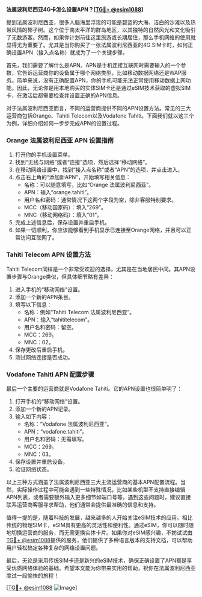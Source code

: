 **法属波利尼西亚4G卡怎么设置APN？[[TG💪+ @esim1088](https://t.me/s/esim1088)]**

提到法属波利尼西亚，很多人脑海里浮现的可能是碧蓝的大海、洁白的沙滩以及热带风情的椰子树。这个位于南太平洋的群岛地区，以其独特的自然风光和文化吸引了无数游客。然而，如果你计划前往这里旅游或长期居住，那么手机网络的使用就显得尤为重要了。尤其是当你购买了一张法属波利尼西亚的4G SIM卡时，如何正确设置APN（接入点名称）就成为了一个关键步骤。

首先，我们需要了解什么是APN。APN是手机连接互联网时需要输入的一个参数，它告诉运营商你的设备属于哪个网络类型，比如移动数据网络还是WAP服务。简单来说，没有正确配置APN，你的手机可能无法正常使用移动数据上网功能。因此，无论你是用本地购买的实体SIM卡还是通过eSIM技术获取的虚拟SIM卡，在激活后都需要检查并设置正确的APN信息。

对于法属波利尼西亚而言，不同的运营商提供不同的APN设置方法。常见的三大运营商包括Orange、Tahiti Telecom以及Vodafone Tahiti。下面我们就以这三个为例，详细介绍如何一步步完成APN的设置过程。

### Orange 法属波利尼西亚 APN 设置指南

1. 打开你的手机设置菜单。
2. 找到“无线与网络”或者“连接”选项，然后选择“移动网络”。
3. 在移动网络设置中，找到“接入点名称”或者“APN”的选项，并点击进入。
4. 点击右上角的“添加新APN”，开始填写相关信息：
   - 名称：可以随意填写，比如“Orange 法属波利尼西亚”。
   - APN：输入“orange.tahiti”。
   - 用户名和密码：通常情况下这两个字段为空，除非客服特别要求。
   - MCC（移动国家码）：填入“269”。
   - MNC（移动网络码）：填入“01”。
5. 完成上述信息后，保存设置并重启手机。
6. 如果一切顺利，你应该能够看到手机显示已连接至Orange网络，并且可以正常访问互联网了。

### Tahiti Telecom APN 设置方法

Tahiti Telecom同样是一个非常受欢迎的选择，尤其是在当地居民中间。其APN设置步骤与Orange类似，但具体细节略有差异：

1. 进入手机的“移动网络”设置。
2. 添加一个新的APN条目。
3. 填写以下信息：
   - 名称：例如“Tahiti Telecom 法属波利尼西亚”。
   - APN：输入“tahititelecom”。
   - 用户名和密码：留空。
   - MCC：269。
   - MNC：02。
4. 保存更改后重启手机。
5. 测试网络连接是否成功。

### Vodafone Tahiti APN 配置步骤

最后一个主要的运营商就是Vodafone Tahiti。它的APN设置也很简单明了：

1. 打开手机的“移动网络”设置。
2. 添加一个新的APN记录。
3. 输入如下内容：
   - 名称：“Vodafone 法属波利尼西亚”。
   - APN：“vodafone.tahiti”。
   - 用户名和密码：无需填写。
   - MCC：269。
   - MNC：03。
4. 保存设置并重启设备。
5. 验证网络状态。

以上三种方式涵盖了法属波利尼西亚三大主流运营商的基本APN配置流程。当然，实际操作过程中可能会遇到一些特殊情况，比如某些机型不支持直接编辑APN列表，或者需要额外输入更多细节如端口号等。遇到这些问题时，建议直接联系运营商客服寻求帮助，他们通常会提供最准确的信息和支持。

值得一提的是，随着科技的发展，越来越多的人开始关注eSIM技术的应用。相比传统的物理SIM卡，eSIM具有更高的灵活性和便利性。通过eSIM，你可以随时随地切换运营商的服务，而无需更换实体卡片。如果你对eSIM感兴趣，不妨试试由[TG💪+ @esim1088](https://t.me/s/esim1088)提供的服务，他们提供了多种语言版本的支持文档，可以帮助用户轻松搞定各种复杂的网络设置问题。

最后，无论是采用传统SIM卡还是新兴的eSIM技术，确保正确设置了APN都是享受优质网络体验的基础。希望本文能为你带来实用的帮助，祝你在法属波利尼西亚度过一段愉快的旅程！

[[TG💪+ @esim1088](https://t.me/s/esim1088) ![Image](https://i.postimg.cc/4NQfJmqS/Snipaste-2025-05-13-00-14-12.png)]